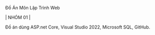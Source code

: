 Đồ Án Môn Lập Trình Web

| NHÓM 01 |

Đồ án dùng ASP.net Core, Visual Studio 2022, Microsoft SQL, GitHub.
